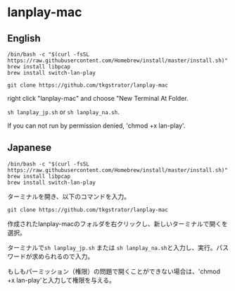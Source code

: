 # lanplay-mac

## English

```
/bin/bash -c "$(curl -fsSL https://raw.githubusercontent.com/Homebrew/install/master/install.sh)"
brew install libpcap
brew install switch-lan-play
```

`git clone https://github.com/tkgstrator/lanplay-mac`

right click "lanplay-mac" and choose "New Terminal At Folder.

`sh lanplay_jp.sh` or `sh lanplay_na.sh`.

If you can not run by permission denied, 'chmod +x lan-play'.

## Japanese

```
/bin/bash -c "$(curl -fsSL https://raw.githubusercontent.com/Homebrew/install/master/install.sh)"
brew install libpcap
brew install switch-lan-play
```

ターミナルを開き、以下のコマンドを入力。

`git clone https://github.com/tkgstrator/lanplay-mac`

作成されたlanplay-macのフォルダを右クリックし、新しいターミナルで開くを選択。

ターミナルで`sh lanplay_jp.sh` または `sh lanplay_na.sh`と入力し、実行。パスワードが求められるので入力。

もしもパーミッション（権限）の問題で開くことができない場合は、'chmod +x lan-play'と入力して権限を与える。
